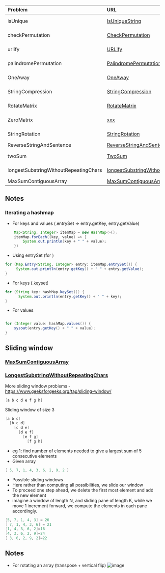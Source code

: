 | Problem  | URL| Description|
| :------------ |:---------------| :-----|
| isUnique | [IsUniqueString](../src/main/java/arraysAndStrings/IsUniqueString.java)  | check if string is unique without using DS |
| checkPermutation | [CheckPermutation](../src/main/java/arraysAndStrings/CheckPermutation.java) | Return true if two strings are permutations of one other |
| urlify | [URLify](../src/main/java/arraysAndStrings/URLify.java) | In place replacement of spaces with %20 |
| palindromePermutation | [PalindromePermutation](../src/main/java/arraysAndStrings/PalindromePermutation.java)  | Given a string determine if it's a palindrome |
| OneAway | [OneAway](../src/main/java/arraysAndStrings/OneAway.java) | Detect if two strings are 1 edit away from one another |
| StringCompression | [StringCompression](../src/main/java/arraysAndStrings/StringCompression.java) | Given a string, compress it to return a string with char and occurence count |
| RotateMatrix | [RotateMatrix](../src/main/java/arraysAndStrings/RotateMatrix.java) | Given a 2D matrix clockwise and anticlockwise IN-PLACE |
| ZeroMatrix | [xxx](../src/main/java/arraysAndStrings/ZeroMatrix.java) | If an element of matrix is  zero, make the row and column zero|
| StringRotation | [StringRotation](../src/main/java/arraysAndStrings/StringRotation.java) | Given two strings check if one is a rotation of another |
| ReverseStringAndSentence | [ReverseStringAndSentence](../src/main/java/arraysAndStrings/ReverseStringAndSentence.java) | Reverse a string. Reverse a sentence |
| twoSum | [TwoSum](../src/main/java/arraysAndStrings/TwoSum.java)  | determine if sum of two elements in array matches up to a target |
| longestSubstringWithoutRepeatingChars | [longestSubstringWithoutRepeatingChars](../src/main/java/arraysAndStrings/LongestSubstringWithoutRepeatingChars.java)  | sliding window - longestSubstringWithoutRepeatingChars |
| MaxSumContiguousArray | [MaxSumContiguousArray](../src/main/java/arraysAndStrings/MaxSumContiguousArray.java) | sliding window - max contiguous sum |

## Notes


### Iterating a hashmap
- For keys and values  (.entrySet => entry.getKey, entry.getValue)
```java
    Map<String, Integer> itemMap = new HashMap<>();
    itemMap.forEach((key, value) => {
        System.out.println(key + " " + value);
    })
```

- Using entrySet (for )
```java
for (Map.Entry<String, Integer> entry: itemMap.entrySet()) {
     System.out.println(entry.getKey() + " " + entry.getValue);
}
```

- For keys (.keyset)
```java
for (String key: hashMap.keySet()) {
      System.out.println(entry.getKey() + " " + key);
}
```

- For values
```java

for (Integer value: hashMap.values()) {
    sysout(entry.getKey() + " " + value);
}

```
## Sliding window
### [MaxSumContiguousArray](../src/main/java/arraysAndStrings/MaxSumContiguousArray.java)
### [LongestSubstringWithoutRepeatingChars](../src/main/java/arraysAndStrings/LongestSubstringWithoutRepeatingChars.java)
More sliding window problems - https://www.geeksforgeeks.org/tag/sliding-window/

```java
[a b c d e f g h]
```

Sliding window of size 3
```java
[a b c]
  [b c d]
    [c d e]
      [d e f]
        [e f g]
          [f g h]
```

- eg 1: find number of elements needed to give a largest sum of 5 consecutive elements
- Given array
```java
[ 5, 7, 1, 4, 3, 6, 2, 9, 2 ]

```
- Possible sliding windows
- Here rather than computing all possibilities, we slide our window
- To proceed one step ahead, we delete the first most element and add the new element
- imagine a window of length N, and sliding pane of length K, while we move 1 increment forward, we compute the elements in 
   each pane accordingly.
```java
[5, 7, 1, 4, 3] = 20
[ 7, 1, 4, 3, 6] = 21
[1, 4, 3, 6, 2]=16
[4, 3, 6, 2, 9]=24
[ 3, 6, 2, 9, 2]=22
```
## Notes
- For rotating an array (transpose + vertical flip)
![image](https://user-images.githubusercontent.com/19309898/127751865-418eff9f-0a88-4527-89bd-9bdfc5ad4e51.png)